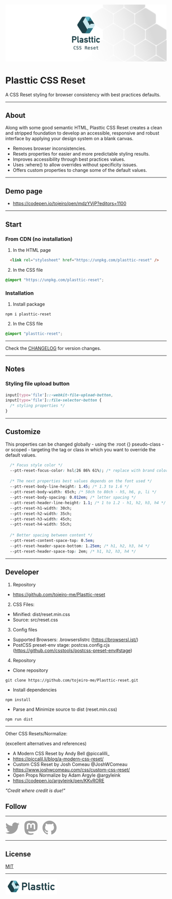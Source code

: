 [![Plasttic](./.github/assets/repo-banner-1400w-reset.png)](https://plasttic.dev)

# Plasttic CSS Reset

A CSS Reset styling for browser consistency with best practices defaults.

---

## About

Along with some good semantic HTML, Plasttic CSS Reset creates a clean and stripped foundation to develop an accessible, responsive and robust interface by applying your design system on a blank canvas.

- Removes browser inconsistencies.
- Resets properties for easier and more predictable styling results.
- Improves accessibility through best practices values.
- Uses :where() to allow overrides without specificity issues.
- Offers custom properties to change some of the default values.

---

## Demo page

- https://codepen.io/tojeiro/pen/mdzYVjP?editors=1100

---

## Start

### From CDN (no installation)

1. In the HTML page

```HTML
  <link rel="stylesheet" href="https://unpkg.com/plasttic-reset" />
```

2. In the CSS file

```CSS
@import "https://unpkg.com/plasttic-reset";
```

### Installation

1. Install package

```
npm i plasttic-reset
```

2. In the CSS file

```CSS
@import "plasttic-reset";
```

---

Check the [CHANGELOG](CHANGELOG.md) for version changes.

---

## Notes

### Styling file upload button

```CSS
input[type='file']::-webkit-file-upload-button,
input[type='file']::file-selector-button {
  /* styling properties */
}
```

---

## Customize

This properties can be changed globally - using the :root {} pseudo-class - or scoped - targeting the tag or class in which you want to override the default values.

```CSS
  /* Focus style color */
  --ptt-reset-focus-color: hsl(26 86% 61%); /* replace with brand color, ... */

  /* The next properties best values depends on the font used */
  --ptt-reset-body-line-height: 1.45; /* 1.3 to 1.6 */
  --ptt-reset-body-width: 65ch; /* 50ch to 80ch - h5, h6, p, li */
  --ptt-reset-body-spacing: 0.012em; /* letter spacing */
  --ptt-reset-header-line-height: 1.1; /* 1 to 1.2 - h1, h2, h3, h4 */
  --ptt-reset-h1-width: 30ch;
  --ptt-reset-h2-width: 35ch;
  --ptt-reset-h3-width: 45ch;
  --ptt-reset-h4-width: 55ch;

  /* Better spacing between content */
  --ptt-reset-content-space-top: 0.5em;
  --ptt-reset-header-space-bottom: 1.25em; /* h1, h2, h3, h4 */
  --ptt-reset-header-space-top: 2em; /* h1, h2, h3, h4 */
```

---

## Developer

1. Repository

- https://github.com/tojeiro-me/Plasttic-reset

2. CSS Files:

- Minified: dist/reset.min.css
- Source: src/reset.css

3. Config files

- Supported Browsers: .browserslistrc (https://browsersl.ist/)
- PostCSS preset-env stage: postcss.config.cjs (https://github.com/csstools/postcss-preset-env#stage)

4. Repository

- Clone repository

```
git clone https://github.com/tojeiro-me/Plasttic-reset.git
```

- Install dependencies

```
npm install
```

- Parse and Minimize source to dist (reset.min.css)

```
npm run dist
```

---

Other CSS Resets/Normalize:

(excellent alternatives and references)

- A Modern CSS Reset by Andy Bell @piccalilli\_
- https://piccalil.li/blog/a-modern-css-reset/
- Custom CSS Reset by Josh Comeau @JoshWComeau
- https://www.joshwcomeau.com/css/custom-css-reset/
- Open Props Normalize by Adam Argyle @argyleink
- https://codepen.io/argyleink/pen/KKvRORE

_"Credit where credit is due!"_

## Follow

---

[![Twitter](./.github/assets/twitter.svg)](https://twitter.com/Plasttic_Dev)&emsp;[![Mastodon](./.github/assets/mastodon.svg)](https://mastodon.social/@plasttic)&emsp;[![Github](./.github/assets/github.svg)](https://github.com/tojeiro-me)

---

## License

[MIT](./LICENSE)

---

[![Plasttic](./.github/assets/repo-badge-50h.png)](https://github.com/tojeiro-me/Plasttic)
